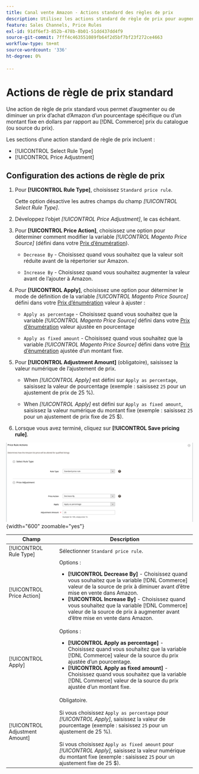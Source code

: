 ```yaml
---
title: Canal vente Amazon - Actions standard des règles de prix
description: Utilisez les actions standard de règle de prix pour augmenter ou diminuer le prix d’une offre Amazon par rapport au prix du catalogue de commerce (ou à la source du prix).
feature: Sales Channels, Price Rules
exl-id: 91df6ef3-852b-478b-8b01-51dd437dd4f9
source-git-commit: 7fff4c463551089fb64f2d5bf7bf23f272ce4663
workflow-type: tm+mt
source-wordcount: '336'
ht-degree: 0%

---
```


# Actions de règle de prix standard

Une action de règle de prix standard vous permet d’augmenter ou de diminuer un prix d’achat d’Amazon d’un pourcentage spécifique ou d’un montant fixe en dollars par rapport au [!DNL Commerce] prix du catalogue (ou source du prix).

Les sections d’une action standard de règle de prix incluent :

- [!UICONTROL Select Rule Type]
- [!UICONTROL Price Adjustment]

## Configuration des actions de règle de prix

1. Pour **[!UICONTROL Rule Type]**, choisissez `Standard price rule`.

   Cette option désactive les autres champs du champ _[!UICONTROL Select Rule Type]_.

1. Développez l’objet _[!UICONTROL Price Adjustment]_, le cas échéant.

1. Pour **[!UICONTROL Price Action]**, choisissez une option pour déterminer comment modifier la variable *[!UICONTROL Magento Price Source]* (défini dans votre [Prix d’énumération](./listing-price.md)).

   - `Decrease By` - Choisissez quand vous souhaitez que la valeur soit réduite avant de la répertorier sur Amazon.

   - `Increase By` - Choisissez quand vous souhaitez augmenter la valeur avant de l’ajouter à Amazon.

1. Pour **[!UICONTROL Apply]**, choisissez une option pour déterminer le mode de définition de la variable *[!UICONTROL Magento Price Source]* défini dans votre [Prix d’énumération](./listing-price.md) valeur à ajuster :

   - `Apply as percentage` - Choisissez quand vous souhaitez que la variable *[!UICONTROL Magento Price Source]* défini dans votre [Prix d’énumération](./listing-price.md) valeur ajustée en pourcentage

   - `Apply as fixed amount` - Choisissez quand vous souhaitez que la variable *[!UICONTROL Magento Price Source]* défini dans votre [Prix d’énumération](./listing-price.md) ajustée d’un montant fixe.

1. Pour **[!UICONTROL Adjustment Amount]** (obligatoire), saisissez la valeur numérique de l’ajustement de prix.

   - When *[!UICONTROL Apply]* est défini sur `Apply as percentage`, saisissez la valeur de pourcentage (exemple : saisissez `25` pour un ajustement de prix de 25 %).

   - When *[!UICONTROL Apply]* est défini sur `Apply as fixed amount`, saisissez la valeur numérique du montant fixe (exemple : saisissez `25` pour un ajustement de prix fixe de 25 $).

1. Lorsque vous avez terminé, cliquez sur **[!UICONTROL Save pricing rule]**.

![Règle de prix standard](assets/ob-price-rule-action-standard-example.png){width="600" zoomable="yes"}

| Champ | Description |
|--------------------------------|-----------------------------------------------------------------------------------------------------------------------------------------------------------------------------------------------------------------------------------------------------------------------------------------------------------------------------------|
| [!UICONTROL Rule Type] | Sélectionner `Standard price rule`. |
| [!UICONTROL Price Action] | Options :<ul><li>**[!UICONTROL Decrease By]** - Choisissez quand vous souhaitez que la variable [!DNL Commerce] valeur de la source de prix à diminuer avant d’être mise en vente dans Amazon.</li><li>**[!UICONTROL Increase By]** - Choisissez quand vous souhaitez que la variable [!DNL Commerce] valeur de la source de prix à augmenter avant d’être mise en vente dans Amazon.</li></ul> |
| [!UICONTROL Apply] | Options :<ul><li>**[!UICONTROL Apply as percentage]** - Choisissez quand vous souhaitez que la variable [!DNL Commerce] valeur de la source du prix ajustée d’un pourcentage.</li><li>**[!UICONTROL Apply as fixed amount]** - Choisissez quand vous souhaitez que la variable [!DNL Commerce] valeur de la source du prix ajustée d’un montant fixe.</li></ul> |
| [!UICONTROL Adjustment Amount] | Obligatoire.<br><br>Si vous choisissez `Apply as percentage` pour *[!UICONTROL Apply]*, saisissez la valeur de pourcentage (exemple : saisissez `25` pour un ajustement de 25 %).<br><br>Si vous choisissez `Apply as fixed amount` pour *[!UICONTROL Apply]*, saisissez la valeur numérique du montant fixe (exemple : saisissez `25` pour un ajustement fixe de 25 $). |
